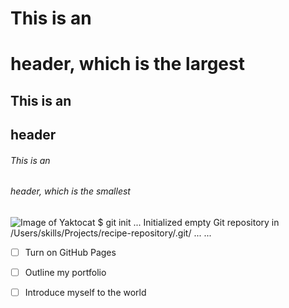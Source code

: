 # This is an <h1> header, which is the largest

## This is an <h2> header

###### This is an <h6> header, which is the smallest
<alt>![Image of Yaktocat](https://octodex.github.com/images/yaktocat.png)
$ git init
...
Initialized empty Git repository in /Users/skills/Projects/recipe-repository/.git/
...
...
- [ ] Turn on GitHub Pages

- [ ] Outline my portfolio

- [ ] Introduce myself to the world
